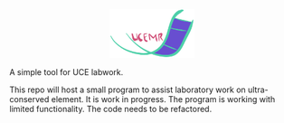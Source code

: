 <p align='center'>
<img src='static/ucmr-logo.png' width='150'>
</p>

A simple tool for UCE labwork.

This repo will host a small program to assist laboratory work on ultra-conserved element. It is work in progress. The program is working with limited functionality. The code needs to be refactored.
